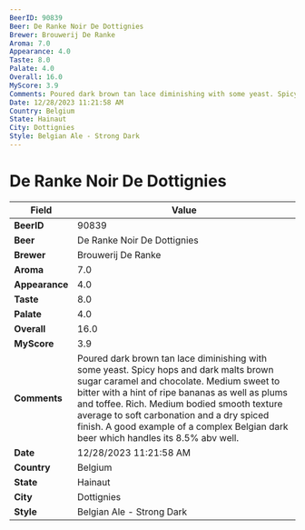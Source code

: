 ```yaml
---
BeerID: 90839
Beer: De Ranke Noir De Dottignies
Brewer: Brouwerij De Ranke
Aroma: 7.0
Appearance: 4.0
Taste: 8.0
Palate: 4.0
Overall: 16.0
MyScore: 3.9
Comments: Poured dark brown tan lace diminishing with some yeast. Spicy hops and dark malts brown sugar caramel and chocolate. Medium sweet to bitter with a hint of ripe bananas as well as plums and toffee. Rich. Medium bodied smooth texture average to soft carbonation and a dry spiced finish. A good example of a complex Belgian dark beer which handles its 8.5% abv well.
Date: 12/28/2023 11:21:58 AM
Country: Belgium
State: Hainaut
City: Dottignies
Style: Belgian Ale - Strong Dark
---
```


# De Ranke Noir De Dottignies

| Field         | Value |
|---------------|-------|
| **BeerID** | 90839 |
| **Beer** | De Ranke Noir De Dottignies |
| **Brewer** | Brouwerij De Ranke |
| **Aroma** | 7.0 |
| **Appearance** | 4.0 |
| **Taste** | 8.0 |
| **Palate** | 4.0 |
| **Overall** | 16.0 |
| **MyScore** | 3.9 |
| **Comments** | Poured dark brown tan lace diminishing with some yeast. Spicy hops and dark malts brown sugar caramel and chocolate. Medium sweet to bitter with a hint of ripe bananas as well as plums and toffee. Rich. Medium bodied smooth texture average to soft carbonation and a dry spiced finish. A good example of a complex Belgian dark beer which handles its 8.5% abv well. |
| **Date** | 12/28/2023 11:21:58 AM |
| **Country** | Belgium |
| **State** | Hainaut |
| **City** | Dottignies |
| **Style** | Belgian Ale - Strong Dark |
